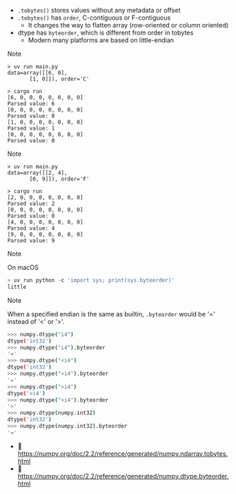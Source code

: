 * `.tobytes()` stores values without any metadata or offset
* `.tobytes()` has `order`, C-contiguous or F-contiguous
  * It changes the way to flatten array (row-oriented or column oriented)
* dtype has `byteorder`, which is different from order in tobytes
  * Modern many platforms are based on little-endian

> [!NOTE]
> ```
> > uv run main.py
> data=array([[6, 0],
>        [1, 0]]), order='C'
>
> > cargo run
> [6, 0, 0, 0, 0, 0, 0, 0]
> Parsed value: 6
> [0, 0, 0, 0, 0, 0, 0, 0]
> Parsed value: 0
> [1, 0, 0, 0, 0, 0, 0, 0]
> Parsed value: 1
> [0, 0, 0, 0, 0, 0, 0, 0]
> Parsed value: 0
> ```

> [!NOTE]
> ```
> > uv run main.py
> data=array([[2, 4],
>        [0, 9]]), order='F'
>
> > cargo run
> [2, 0, 0, 0, 0, 0, 0, 0]
> Parsed value: 2
> [0, 0, 0, 0, 0, 0, 0, 0]
> Parsed value: 0
> [4, 0, 0, 0, 0, 0, 0, 0]
> Parsed value: 4
> [9, 0, 0, 0, 0, 0, 0, 0]
> Parsed value: 9
> ```

> [!NOTE]
> On macOS
>
> ```py
> > uv run python -c 'import sys; print(sys.byteorder)'
> little
> ```

> [!NOTE]
> When a specified endian is the same as builtin, `.byteorder` would be '=' instead of '<' or '>'.
>
> ```sh
> >>> numpy.dtype("i4")
> dtype('int32')
> >>> numpy.dtype("i4").byteorder
> '='
> >>> numpy.dtype("<i4")
> dtype('int32')
> >>> numpy.dtype("<i4").byteorder
> '='
> >>> numpy.dtype(">i4")
> dtype('>i4')
> >>> numpy.dtype(">i4").byteorder
> '>'
> >>> numpy.dtype(numpy.int32)
> dtype('int32')
> >>> numpy.dtype(numpy.int32).byteorder
> '='
> ```

* :link: https://numpy.org/doc/2.2/reference/generated/numpy.ndarray.tobytes.html
* :link: https://numpy.org/doc/2.2/reference/generated/numpy.dtype.byteorder.html
